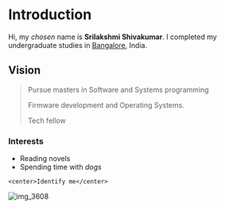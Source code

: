 # Introduction

Hi, my *chosen* name is **Srilakshmi Shivakumar**. I completed my undergraduate studies in <span style="color:blue">[Bangalore](https://en.wikipedia.org/wiki/Bangalore)</span>, India.

## Vision

> Pursue masters in Software and Systems programming
>
> Firmware development and Operating Systems.
>
> Tech fellow

### Interests
  - Reading novels
  - Spending time with _*dogs*_
  
~~~~
<center>Identify me</center>
~~~~
![img_3608](https://user-images.githubusercontent.com/35706182/46250601-b3274f80-c3f2-11e8-9249-352d30b3f57a.JPG)
